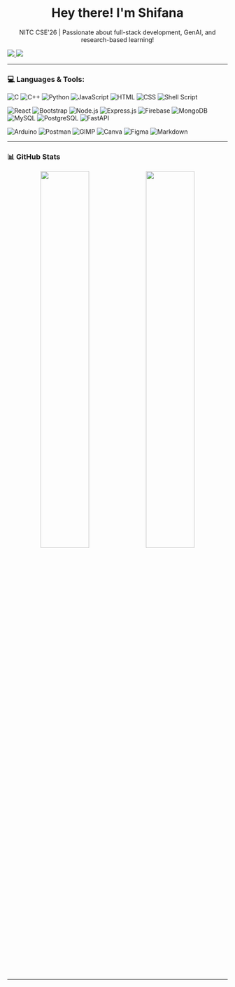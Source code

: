 <!-- README.md -->

<h1 align="center">Hey there! I'm Shifana </h1>
<p align="center">NITC CSE'26 | Passionate about full-stack development, GenAI, and research-based learning!</p>

<a href="https://www.linkedin.com/in/shifana-s-shafeek-6b176b254/" target="_blank">
  <img src="https://img.shields.io/badge/LinkedIn-shifana--s--shafeek--6b176b254-blue?style=flat-square&logo=linkedin">
</a>
  <a href="https://instagram.com/shifanasshafeek_" target="_blank"><img src="https://img.shields.io/badge/Instagram-shifanasshafeek__-E4405F?style=flat-square&logo=instagram&logoColor=white"></a>
</p>

---

### 💻 Languages & Tools:

![C](https://img.shields.io/badge/-C-00599C?style=flat-square&logo=c)
![C++](https://img.shields.io/badge/-C++-00599C?style=flat-square&logo=c%2B%2B)
![Python](https://img.shields.io/badge/-Python-3776AB?style=flat-square&logo=python)
![JavaScript](https://img.shields.io/badge/-JavaScript-F7DF1E?style=flat-square&logo=javascript&logoColor=black)
![HTML](https://img.shields.io/badge/-HTML5-E34F26?style=flat-square&logo=html5&logoColor=white)
![CSS](https://img.shields.io/badge/-CSS3-1572B6?style=flat-square&logo=css3)
![Shell Script](https://img.shields.io/badge/-Shell_Script-4EAA25?style=flat-square&logo=gnu-bash)

![React](https://img.shields.io/badge/-React-20232A?style=flat-square&logo=react)
![Bootstrap](https://img.shields.io/badge/-Bootstrap-563D7C?style=flat-square&logo=bootstrap)
![Node.js](https://img.shields.io/badge/-Node.js-339933?style=flat-square&logo=node.js)
![Express.js](https://img.shields.io/badge/-Express.js-000000?style=flat-square&logo=express)
![Firebase](https://img.shields.io/badge/-Firebase-FFCA28?style=flat-square&logo=firebase)
![MongoDB](https://img.shields.io/badge/-MongoDB-47A248?style=flat-square&logo=mongodb)
![MySQL](https://img.shields.io/badge/-MySQL-4479A1?style=flat-square&logo=mysql)
![PostgreSQL](https://img.shields.io/badge/-PostgreSQL-336791?style=flat-square&logo=postgresql)
![FastAPI](https://img.shields.io/badge/-FastAPI-009688?style=flat-square&logo=fastapi)

![Arduino](https://img.shields.io/badge/-Arduino-00979D?style=flat-square&logo=arduino)
![Postman](https://img.shields.io/badge/-Postman-FF6C37?style=flat-square&logo=postman)
![GIMP](https://img.shields.io/badge/-GIMP-5C5543?style=flat-square&logo=gimp)
![Canva](https://img.shields.io/badge/-Canva-00C4CC?style=flat-square&logo=canva)
![Figma](https://img.shields.io/badge/-Figma-F24E1E?style=flat-square&logo=figma)
![Markdown](https://img.shields.io/badge/-Markdown-000000?style=flat-square&logo=markdown)

---

### 📊 GitHub Stats

<p align="center">
  <img src="https://github-readme-stats.vercel.app/api?username=ShifanaSShfk&show_icons=true&theme=radical" width="47%">
  <img src="https://github-readme-stats.vercel.app/api/top-langs/?username=ShifanaSShfk&layout=compact&theme=radical" width="47%">
</p>

---



